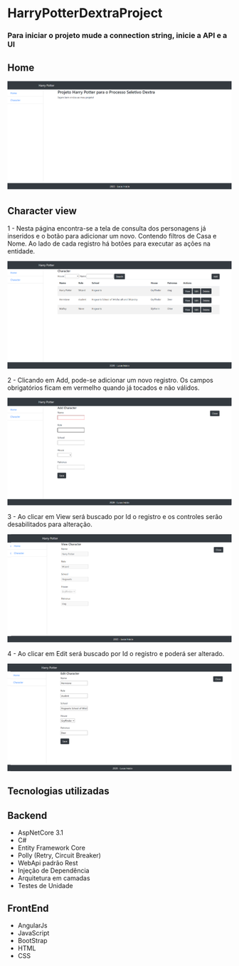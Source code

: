 # HarryPotterDextraProject


### Para iniciar o projeto mude a connection string, inicie a API e a UI

## Home

![alt text](https://github.com/LucasEInacio/HarryPotterDextraProject/blob/dev/src/HarryPotterProject.UI/app/assets/home.png)

## Character view

1 - Nesta página encontra-se a tela de consulta dos personagens já inseridos e o botão para adicionar um novo. Contendo filtros de Casa e Nome. Ao lado de cada registro há botões para executar as ações na entidade.

![alt text](https://github.com/LucasEInacio/HarryPotterDextraProject/blob/dev/src/HarryPotterProject.UI/app/assets/character-grid.png)

2 - Clicando em Add, pode-se adicionar um novo registro. Os campos obrigatórios ficam em vermelho quando já tocados e não válidos.

![alt text](https://github.com/LucasEInacio/HarryPotterDextraProject/blob/dev/src/HarryPotterProject.UI/app/assets/character-insert.png)

3 - Ao clicar em View será buscado por Id o registro e os controles serão desabilitados para alteração.

![alt text](https://github.com/LucasEInacio/HarryPotterDextraProject/blob/dev/src/HarryPotterProject.UI/app/assets/character-view.png)

4 - Ao clicar em Edit será buscado por Id o registro e poderá ser alterado.

![alt text](https://github.com/LucasEInacio/HarryPotterDextraProject/blob/dev/src/HarryPotterProject.UI/app/assets/SearchId-Edit.png)


## Tecnologias utilizadas

## Backend

- AspNetCore 3.1
- C#
- Entity Framework Core
- Polly (Retry, Circuit Breaker)
- WebApi padrão Rest
- Injeção de Dependência
- Arquitetura em camadas
- Testes de Unidade

## FrontEnd

- AngularJs
- JavaScript
- BootStrap
- HTML
- CSS

